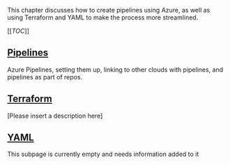 This chapter discusses how to create pipelines using Azure, as well as using Terraform and YAML to make the process more streamlined.

[[_TOC_]]

## [Pipelines](/ce02-wiki/Using-Pipelines/Pipelines)
Azure Pipelines, setting them up, linking to other clouds with pipelines, and pipelines as part of repos.

## [Terraform](/ce02-wiki/Using-Pipelines/Terraform)
[Please insert a description here]

## [YAML](/ce02-wiki/Using-Pipelines/YAML)
This subpage is currently empty and needs information added to it